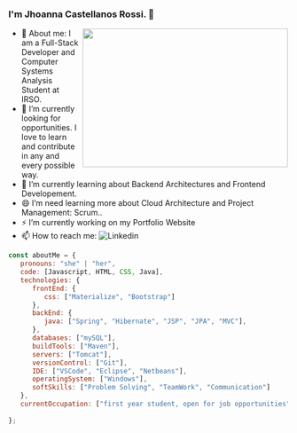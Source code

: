 ### I'm Jhoanna Castellanos Rossi. 👋

- <img src="https://i.pinimg.com/originals/10/b5/53/10b553debe94c2bf0db01f062cf93308.gif" width="370" height="250" align="right"/> 💬 About me: I am a Full-Stack Developer and Computer Systems Analysis Student at IRSO. 
- 🔭 I’m currently looking for opportunities. I love to learn and contribute in any and every possible way.
- 🌱 I’m currently learning about Backend Architectures and Frontend Developement.
- 😄 I’m need learning more about Cloud Architecture and Project Management: Scrum..
- ⚡ I’m currently working on my Portfolio Website 
- 📫 How to reach me: ![Linkedin](https://www.linkedin.com/in/jhoanna-castellanos/) 


```javascript
const aboutMe = {
   pronouns: "she" | "her",
   code: [Javascript, HTML, CSS, Java],
   technologies: {
      frontEnd: {
         css: ["Materialize", "Bootstrap"]
      },
      backEnd: {
         java: ["Spring", "Hibernate", "JSP", "JPA", "MVC"],
      },
      databases: ["mySQL"],
      buildTools: ["Maven"],
      servers: ["Tomcat"],
      versionControl: ["Git"],
      IDE: ["VSCode", "Eclipse", "Netbeans"],
      operatingSystem: ["Windows"],
      softSkills: ["Problem Solving", "TeamWork", "Communication"]
   },
   currentOccupation: ["first year student, open for job opportunities"]
   
};
```

